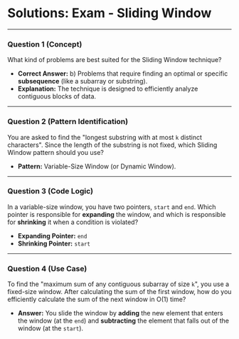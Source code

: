
# Solutions: Exam - Sliding Window

---

### Question 1 (Concept)

What kind of problems are best suited for the Sliding Window technique?

- **Correct Answer:** b) Problems that require finding an optimal or specific **subsequence** (like a subarray or substring).
- **Explanation:** The technique is designed to efficiently analyze contiguous blocks of data.

---

### Question 2 (Pattern Identification)

You are asked to find the "longest substring with at most `k` distinct characters". Since the length of the substring is not fixed, which Sliding Window pattern should you use?

- **Pattern:** Variable-Size Window (or Dynamic Window).

---

### Question 3 (Code Logic)

In a variable-size window, you have two pointers, `start` and `end`. Which pointer is responsible for **expanding** the window, and which is responsible for **shrinking** it when a condition is violated?

- **Expanding Pointer:** `end`
- **Shrinking Pointer:** `start`

---

### Question 4 (Use Case)

To find the "maximum sum of any contiguous subarray of size `k`", you use a fixed-size window. After calculating the sum of the first window, how do you efficiently calculate the sum of the next window in O(1) time?

- **Answer:** You slide the window by **adding** the new element that enters the window (at the `end`) and **subtracting** the element that falls out of the window (at the `start`).

